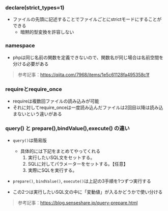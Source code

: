 ### declare(strict_types=1)

- ファイルの先頭に記述することでファイルごとにstrictモードにすることができる
  - 暗黙的型変換を許容しない


### namespace

- phpは同じ名前の関数を定義できないので、関数名が同じ場合は名前空間を分ける必要がある

> 参考記事：https://qiita.com/7968/items/1e5c61128fa495358c1f

### requireとrequire_once

- requireは複数回ファイルの読み込みが可能
- それに対してrequire_onceは一度読み込んだファイルは2回目以降は読み込まないという違いがある

### query() と prepare(),bindValue(),execute() の違い

- `query()`は簡易版
  - 具体的には下記をまとめてやってくれる
    1. 実行したいSQL文をセットする。
    2. SQLに対してパラメーターをセットする。【任意】
    3. 実際にSQLを実行する。

- `prepare()`, `bindValue()`, `execute()`は上記の3手順を1つずつ実行する

- この2つは実行したいSQL文の中に「変動値」が入るかどうかで使い分ける


> 参考記事：https://blog.senseshare.jp/query-prepare.html